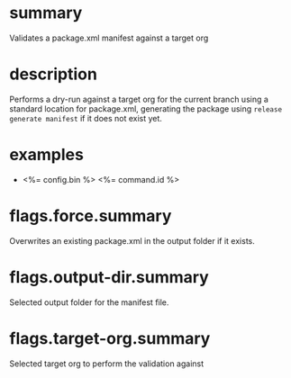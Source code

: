 # summary

Validates a package.xml manifest against a target org

# description

Performs a dry-run against a target org for the current branch using a standard location for package.xml, generating the package using `release generate manifest` if it does not exist yet.

# examples

- <%= config.bin %> <%= command.id %>

# flags.force.summary

Overwrites an existing package.xml in the output folder if it exists.

# flags.output-dir.summary

Selected output folder for the manifest file.

# flags.target-org.summary

Selected target org to perform the validation against
